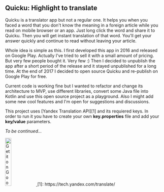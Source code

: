 Quicku: Highlight to translate  
------------------------------
Quicku is a translator app but not a regular one. It helps you when you faced a word that you don't know the meaning in a foreign article while you read on mobile browser or an app. Just long click the word and share it to Quicku. Then you will get instant translation of that word. You'll get your answer quickly and continue to read without leaving your article.

Whole idea is simple as this. I first developed this app in 2016 and released on Google Play. Actually I've tried to sell it with a small amount of pricing. But very few people bought it. Very few :) Then I decided to unpublish the app after a short period of the release and it stayed unpublished for a long time. At the end of 2017 I decided to open source Quicku and re-publish on Google Play for free. 

Current code is working fine but I wanted to refactor and change its architecture to MVP, use different libraries, convert some Java file into Kotlin and use this open source project as a playground. Also I might add some new cool features and I'm open for suggestions and discussions.

This project uses [Yandex Translation API][1] and its requiered keys. In order to run it you have to create your own **key.properties** file and add your **key/value** parameters.

*To be continued...*

<a href="https://play.google.com/store/apps/details?id=com.quicku.translate&hl=en">
<img alt="Get it on Google Play" src="http://steverichey.github.io/google-play-badge-svg/img/en_get.svg" width="20%" />
</a>
[1]: https://tech.yandex.com/translate/